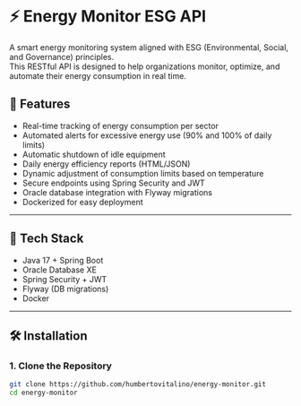 # ⚡ Energy Monitor ESG API

A smart energy monitoring system aligned with ESG (Environmental, Social, and Governance) principles.  
This RESTful API is designed to help organizations monitor, optimize, and automate their energy consumption in real time.

## 📌 Features

- Real-time tracking of energy consumption per sector
- Automated alerts for excessive energy use (90% and 100% of daily limits)
- Automatic shutdown of idle equipment
- Daily energy efficiency reports (HTML/JSON)
- Dynamic adjustment of consumption limits based on temperature
- Secure endpoints using Spring Security and JWT
- Oracle database integration with Flyway migrations
- Dockerized for easy deployment

---

## 🚀 Tech Stack

- Java 17 + Spring Boot
- Oracle Database XE
- Spring Security + JWT
- Flyway (DB migrations)
- Docker

---

## 🛠️ Installation

### 1. Clone the Repository

```bash
git clone https://github.com/humbertovitalino/energy-monitor.git
cd energy-monitor
